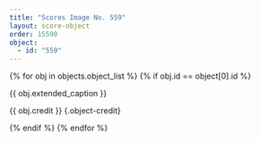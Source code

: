 ```yaml
---
title: "Scores Image No. 559"
layout: score-object
order: 15590
object:
  - id: "559"
---
```


{% for obj in objects.object_list %}
{% if obj.id == object[0].id %}

{{ obj.extended_caption }}

{{ obj.credit }} {.object-credit}

{% endif %}
{% endfor %}
